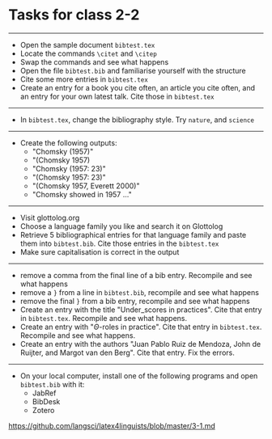 
# Tasks for class 2-2

----
- Open the sample document `bibtest.tex`
- Locate the commands `\citet` and `\citep`
- Swap the commands and see what happens
- Open the file `bibtest.bib` and familiarise yourself with the structure
- Cite some more entries in `bibtest.tex`
- Create an entry for a book you cite often, an article you cite often, and an entry for your own latest talk. Cite those in `bibtest.tex`

----
- In `bibtest.tex`, change the bibliography style. Try `nature`, and `science`

----
- Create the following outputs: 
    - "Chomsky (1957)"
    - "(Chomsky 1957)
    - "Chomsky (1957: 23)"
    - "(Chomsky 1957: 23)"
    - "(Chomsky 1957, Everett 2000)"
    - "Chomsky showed in 1957 ..."


----
- Visit glottolog.org 
- Choose a language family you like and search it on Glottolog 
- Retrieve 5 bibliographical entries for that language family and paste them into `bibtest.bib`. Cite those entries in the `bibtest.tex`
- Make sure capitalisation is correct in the output

    
----
- remove a comma from the final line of a bib entry. Recompile and see what happens
- remove a `}` from a line in `bibtest.bib`, recompile and see what happens  
- remove the final `}` from a bib entry, recompile and see what happens 
- Create an entry with the title "Under_scores in practices". Cite that entry in `bibtest.tex`. Recompile and see what happens. 
- Create an entry with "$\Theta$-roles in practice". Cite that entry in `bibtest.tex`. Recompile and see what happens. 
- Create an entry with the authors "Juan Pablo Ruiz de Mendoza, John de Ruijter, and Margot van den Berg". Cite that entry. Fix the errors. 

----
- On your local computer, install one of the following programs and open `bibtest.bib` with it:
    - JabRef
    - BibDesk
    - Zotero
    
 https://github.com/langsci/latex4linguists/blob/master/3-1.md   
